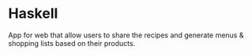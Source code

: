 # Haskell
App for web that allow users to share the recipes and generate menus &amp; shopping lists based on their products.
